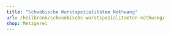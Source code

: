 ```yaml
---
title: "Schwäbische Wurstspezialitäten Nothwang"
url: /heilbronn/schwaebische-wurstspezialitaeten-nothwang/
shop: Metzgerei
---
```

